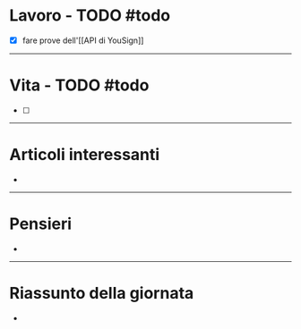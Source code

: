 # Lavoro - TODO #todo 
- [x] fare prove dell'[[API di YouSign]]

---

# Vita - TODO #todo 
- [ ] 

---

# Articoli interessanti
- 

---

# Pensieri
- 

---

# Riassunto della giornata
- 